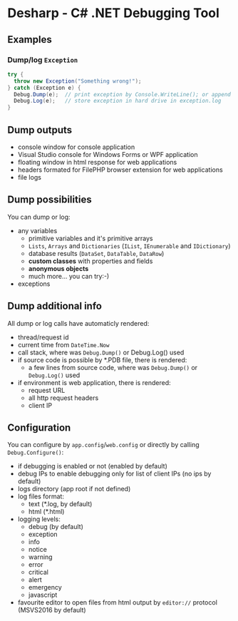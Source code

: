 # Desharp - C# .NET Debugging Tool

## Examples

### Dump/log `Exception`
```cs
try {
  throw new Exception("Something wrong!");
} catch (Exception e) {
  Debug.Dump(e);  // print exception by Console.WriteLine(); or append into html response
  Debug.Log(e);   // store exception in hard drive in exception.log
}
```

## Dump outputs

- console window for console application
- Visual Studio console for Windows Forms or WPF application
- floating window in html response for web applications
- headers formated for FilePHP browser extension for web applications
- file logs


## Dump possibilities

You can dump or log:
- any variables
  - primitive variables and it's primitive arrays
  - `Lists`, `Arrays` and `Dictionaries` (`IList`, `IEnumerable` and `IDictionary`)
  - database results (`DataSet`, `DataTable`, `DataRow`)
  - **custom classes** with properties and fields
  - **anonymous objects**
  - much more... you can try:-)
- exceptions


## Dump additional info

All dump or log calls have automaticly rendered:
- thread/request id
- current time from `DateTime.Now`
- call stack, where was `Debug.Dump()` or Debug.Log() used
- if source code is possible by *.PDB file, there is rendered:
  - a few lines from source code, where was `Debug.Dump()` or `Debug.Log()` used 
- if environment is web application, there is rendered:
  - request URL
  - all http request headers
  - client IP


## Configuration

You can configure by `app.config`/`web.config` or directly by calling `Debug.Configure()`:
- if debugging is enabled or not (enabled by default)
- debug IPs to enable debugging only for list of client IPs (no ips by default)
- logs directory (app root if not defined)
- log files format:
  - text (*.log, by default)
  - html (*.html)
- logging levels:
  - debug (by default)
  - exception
  - info
  - notice
  - warning
  - error
  - critical
  - alert
  - emergency
  - javascript
- favourite editor to open files from html output by `editor://` protocol (MSVS2016 by default)

